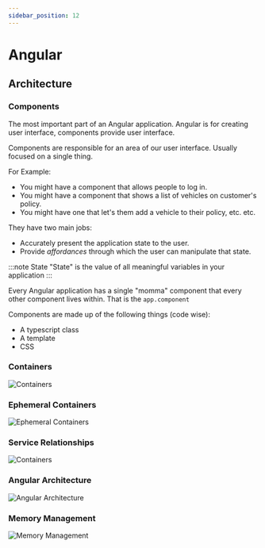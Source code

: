 ```yaml
---
sidebar_position: 12
---
```


# Angular

## Architecture

### Components

The most important part of an Angular application. Angular is for creating user interface, components provide user interface.

Components are responsible for an area of our user interface. Usually focused on a single thing.

For Example:

- You might have a component that allows people to log in.
- You might have a component that shows a list of vehicles on customer's policy.
- You might have one that let's them add a vehicle to their policy, etc. etc.

They have two main jobs:

- Accurately present the application state to the user.
- Provide _affordances_ through which the user can manipulate that state.

:::note State
"State" is the value of all meaningful variables in your application
:::

Every Angular application has a single "momma" component that every other component lives within.
That is the `app.component`

Components are made up of the following things (code wise):

- A typescript class
- A template
- CSS

### Containers

![Containers](/img/containers.excalidraw.svg)

### Ephemeral Containers

![Ephemeral Containers](/img/ephemeral-containers.excalidraw.svg)

### Service Relationships

![Containers](/img/service-relationships.excalidraw.svg)

### Angular Architecture

![Angular Architecture](/img/angular-architecture.excalidraw.svg)

### Memory Management

![Memory Management](/img/memory-management.excalidraw.svg)
